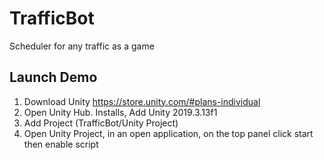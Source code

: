 # TrafficBot
Scheduler for any traffic as a game

## Launch Demo
1. Download Unity https://store.unity.com/#plans-individual
2. Open Unity Hub. Installs, Add Unity 2019.3.13f1
3. Add Project (TrafficBot/Unity Project)
4. Open Unity Project, in an open application, on the top panel click start then enable script
